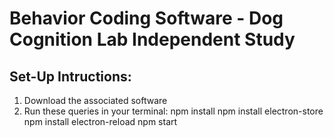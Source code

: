 # Behavior Coding Software - Dog Cognition Lab Independent Study

## Set-Up Intructions:

1) Download the associated software
2) Run these queries in your terminal: 
npm install
npm install electron-store
npm install electron-reload
npm start

